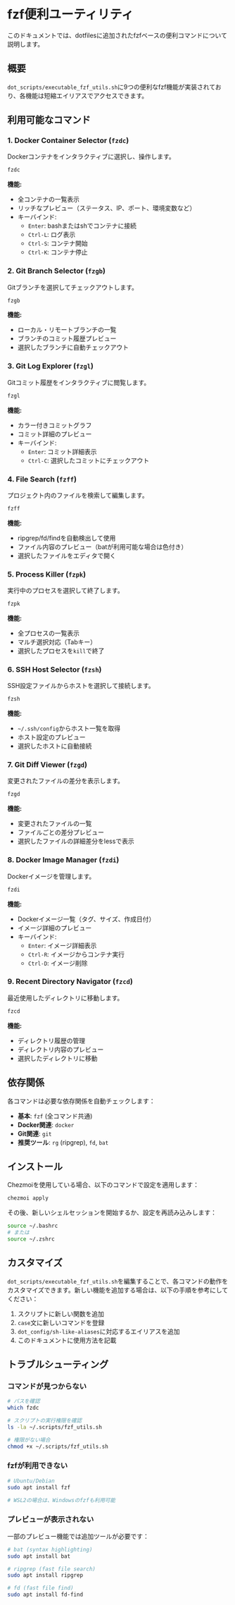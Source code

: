 # fzf便利ユーティリティ

このドキュメントでは、dotfilesに追加されたfzfベースの便利コマンドについて説明します。

## 概要

`dot_scripts/executable_fzf_utils.sh`に9つの便利なfzf機能が実装されており、各機能は短縮エイリアスでアクセスできます。

## 利用可能なコマンド

### 1. Docker Container Selector (`fzdc`)

Dockerコンテナをインタラクティブに選択し、操作します。

```bash
fzdc
```

**機能:**
- 全コンテナの一覧表示
- リッチなプレビュー（ステータス、IP、ポート、環境変数など）
- キーバインド:
  - `Enter`: bashまたはshでコンテナに接続
  - `Ctrl-L`: ログ表示
  - `Ctrl-S`: コンテナ開始
  - `Ctrl-K`: コンテナ停止

### 2. Git Branch Selector (`fzgb`)

Gitブランチを選択してチェックアウトします。

```bash
fzgb
```

**機能:**
- ローカル・リモートブランチの一覧
- ブランチのコミット履歴プレビュー
- 選択したブランチに自動チェックアウト

### 3. Git Log Explorer (`fzgl`)

Gitコミット履歴をインタラクティブに閲覧します。

```bash
fzgl
```

**機能:**
- カラー付きコミットグラフ
- コミット詳細のプレビュー
- キーバインド:
  - `Enter`: コミット詳細表示
  - `Ctrl-C`: 選択したコミットにチェックアウト

### 4. File Search (`fzff`)

プロジェクト内のファイルを検索して編集します。

```bash
fzff
```

**機能:**
- ripgrep/fd/findを自動検出して使用
- ファイル内容のプレビュー（batが利用可能な場合は色付き）
- 選択したファイルをエディタで開く

### 5. Process Killer (`fzpk`)

実行中のプロセスを選択して終了します。

```bash
fzpk
```

**機能:**
- 全プロセスの一覧表示
- マルチ選択対応（Tabキー）
- 選択したプロセスを`kill`で終了

### 6. SSH Host Selector (`fzsh`)

SSH設定ファイルからホストを選択して接続します。

```bash
fzsh
```

**機能:**
- `~/.ssh/config`からホスト一覧を取得
- ホスト設定のプレビュー
- 選択したホストに自動接続

### 7. Git Diff Viewer (`fzgd`)

変更されたファイルの差分を表示します。

```bash
fzgd
```

**機能:**
- 変更されたファイルの一覧
- ファイルごとの差分プレビュー
- 選択したファイルの詳細差分をlessで表示

### 8. Docker Image Manager (`fzdi`)

Dockerイメージを管理します。

```bash
fzdi
```

**機能:**
- Dockerイメージ一覧（タグ、サイズ、作成日付）
- イメージ詳細のプレビュー
- キーバインド:
  - `Enter`: イメージ詳細表示
  - `Ctrl-R`: イメージからコンテナ実行
  - `Ctrl-D`: イメージ削除

### 9. Recent Directory Navigator (`fzcd`)

最近使用したディレクトリに移動します。

```bash
fzcd
```

**機能:**
- ディレクトリ履歴の管理
- ディレクトリ内容のプレビュー
- 選択したディレクトリに移動

## 依存関係

各コマンドは必要な依存関係を自動チェックします：

- **基本**: `fzf` (全コマンド共通)
- **Docker関連**: `docker`
- **Git関連**: `git`
- **推奨ツール**: `rg` (ripgrep), `fd`, `bat`

## インストール

Chezmoiを使用している場合、以下のコマンドで設定を適用します：

```bash
chezmoi apply
```

その後、新しいシェルセッションを開始するか、設定を再読み込みします：

```bash
source ~/.bashrc
# または
source ~/.zshrc
```

## カスタマイズ

`dot_scripts/executable_fzf_utils.sh`を編集することで、各コマンドの動作をカスタマイズできます。新しい機能を追加する場合は、以下の手順を参考にしてください：

1. スクリプトに新しい関数を追加
2. `case`文に新しいコマンドを登録
3. `dot_config/sh-like-aliases`に対応するエイリアスを追加
4. このドキュメントに使用方法を記載

## トラブルシューティング

### コマンドが見つからない

```bash
# パスを確認
which fzdc

# スクリプトの実行権限を確認
ls -la ~/.scripts/fzf_utils.sh

# 権限がない場合
chmod +x ~/.scripts/fzf_utils.sh
```

### fzfが利用できない

```bash
# Ubuntu/Debian
sudo apt install fzf

# WSL2の場合は、Windowsのfzfも利用可能
```

### プレビューが表示されない

一部のプレビュー機能では追加ツールが必要です：

```bash
# bat (syntax highlighting)
sudo apt install bat

# ripgrep (fast file search)
sudo apt install ripgrep

# fd (fast file find)
sudo apt install fd-find
```